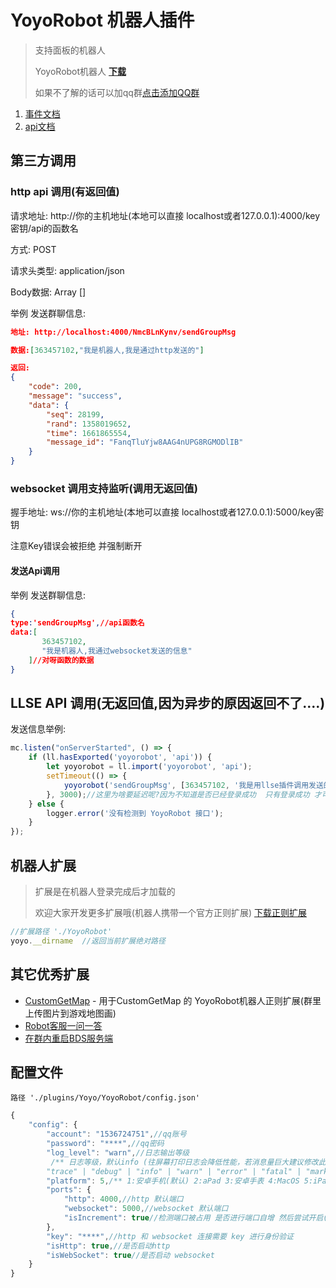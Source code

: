 # YoyoRobot 机器人插件

>支持面板的机器人
>
>YoyoRobot机器人 [**下载**](https://www.minebbs.net/resources/yoyorobot.4559/)
>
>如果不了解的话可以加qq群[点击添加QQ群](https://jq.qq.com/?_wv=1027&k=OrdpaLLX)

1. [事件文档](./event)
2. [api文档](./api)

## 第三方调用

### http api 调用(有返回值)

请求地址: http://你的主机地址(本地可以直接 localhost或者127.0.0.1):4000/key密钥/api的函数名

方式: POST

请求头类型: application/json

Body数据: Array   []

举例 发送群聊信息:

```json
地址: http://localhost:4000/NmcBLnKynv/sendGroupMsg

数据:[363457102,"我是机器人,我是通过http发送的"]

返回: 
{
	"code": 200,
	"message": "success",
	"data": {
		"seq": 28199,
		"rand": 1358019652,
		"time": 1661865554,
		"message_id": "FanqTluYjw8AAG4nUPG8RGMODlIB"
	}
}
```



### websocket 调用支持监听(调用无返回值)

握手地址: ws://你的主机地址(本地可以直接 localhost或者127.0.0.1):5000/key密钥

注意Key错误会被拒绝 并强制断开

#### 发送Api调用

举例 发送群聊信息:

```json
{
type:'sendGroupMsg',//api函数名
data:[
       363457102,
       "我是机器人,我通过websocket发送的信息"
    ]//对呀函数的数据
}
```

## LLSE API 调用(无返回值,因为异步的原因返回不了....)

发送信息举例:

```js
mc.listen("onServerStarted", () => {
    if (ll.hasExported('yoyorobot', 'api')) {
        let yoyorobot = ll.import('yoyorobot', 'api');
        setTimeout(() => {
            yoyorobot('sendGroupMsg', [363457102, '我是用llse插件调用发送的哦' + new Date()]);
        }, 3000);//这里为啥要延迟呢?因为不知道是否已经登录成功  只有登录成功 才可以发送
    } else {
        logger.error('没有检测到 YoyoRobot 接口');
    }
});
```



## 机器人扩展

> 扩展是在机器人登录完成后才加载的
>
> 欢迎大家开发更多扩展哦(机器人携带一个官方正则扩展) [下载正则扩展](https://wwrw.lanzoub.com/i6fD60i5az8h)

```js
//扩展路径 './YoyoRobot'
yoyo.__dirname  //返回当前扩展绝对路径
```

## 其它优秀扩展

- [CustomGetMap](https://www.minebbs.net/resources/customgetmap-yoyorobot.4341/) - 用于CustomGetMap 的 YoyoRobot机器人正则扩展(群里上传图片到游戏地图画)
- [Robot客服一问一答](https://www.minebbs.com/resources/robot-yoyorobot.4608/)
- [在群内重启BDS服务端](https://www.minebbs.com/resources/bds-yoyorobot.4602/)

## 配置文件 

```
路径 './plugins/Yoyo/YoyoRobot/config.json'
```



``` js
{
    "config": {
        "account": "1536724751",//qq账号
        "password": "****",//qq密码
        "log_level": "warn",//日志输出等级
         /** 日志等级，默认info (往屏幕打印日志会降低性能，若消息量巨大建议修改此参数或重定向)
        "trace" | "debug" | "info" | "warn" | "error" | "fatal" | "mark" | "off" */
        "platform": 5,/** 1:安卓手机(默认) 2:aPad 3:安卓手表 4:MacOS 5:iPad */
        "ports": {
            "http": 4000,//http 默认端口
            "websocket": 5000,//websocket 默认端口
            "isIncrement": true//检测端口被占用 是否进行端口自增 然后尝试开启(会导致可能和设置的默认端口不一致)
        },
        "key": "****",//http 和 websocket 连接需要 key 进行身份验证
        "isHttp": true,//是否启动http
        "isWebSocket": true//是否启动 websocket
    }
}
```

